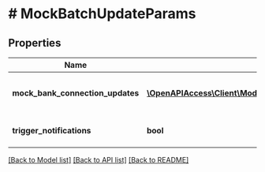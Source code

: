 # # MockBatchUpdateParams

## Properties

Name | Type | Description | Notes
------------ | ------------- | ------------- | -------------
**mock_bank_connection_updates** | [**\OpenAPIAccess\Client\Model\MockBankConnectionUpdate[]**](MockBankConnectionUpdate.md) | &lt;strong&gt;Type:&lt;/strong&gt; MockBankConnectionUpdate&lt;br/&gt; List of mock bank connection updates |
**trigger_notifications** | **bool** | Whether this call should trigger the dispatching of notifications. Default is &#39;false&#39;. | [optional] [default to false]

[[Back to Model list]](../../README.md#models) [[Back to API list]](../../README.md#endpoints) [[Back to README]](../../README.md)
